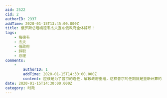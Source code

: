 ```yaml
---
aid: 2522
cid: 2
authorID: 2937
addTime: 2020-01-15T13:45:00.000Z
title: 俄罗斯总理梅德韦杰夫宣布俄政府全体辞职！
tags:
    - 梅德韦
    - 杰夫
    - 俄政府
    - 辞职
    - 总理
comments:
    -
        authorID: 1
        addTime: 2020-01-15T14:30:00.000Z
        content: 应该是为了普京的连任，解散政府重组，这样普京的任期就是重新计算的，因为俄宪法规定不允许总统总理连任三届，但不限制任职次数
date: 2020-01-15T14:30:00.000Z
category: 时政
---
```



